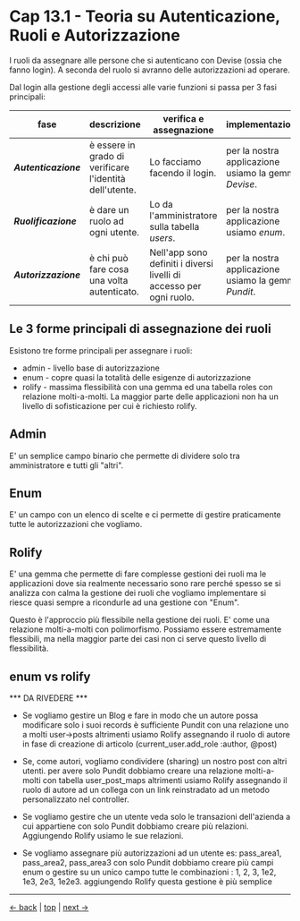 # <a name="top"></a> Cap 13.1 - Teoria su Autenticazione, Ruoli e Autorizzazione

I ruoli da assegnare alle persone che si autenticano con Devise (ossia che fanno login). 
A seconda del ruolo si avranno delle autorizzazioni ad operare.

Dal login alla gestione degli accessi alle varie funzioni si passa per 3 fasi principali:

fase                 | descrizione                                             | verifica e assegnazione                                    | implementazione
-------------------- | ------------------------------------------------------- | ---------------------------------------------------------- | -------------------------------------------------------------
***Autenticazione*** | è essere in grado di verificare l'identità dell'utente. | Lo facciamo facendo il login.                              | per la nostra applicazione usiamo la gemma *Devise*.
***Ruolificazione*** | è dare un ruolo ad ogni utente.                         | Lo da l'amministratore sulla tabella *users*.              | per la nostra applicazione usiamo *enum*.
***Autorizzazione*** | è chi può fare cosa una volta autenticato.              | Nell'app sono definiti i diversi livelli di accesso per ogni ruolo. | per la nostra applicazione usiamo la gemma *Pundit*.



## Le 3 forme principali di assegnazione dei ruoli

Esistono tre forme principali per assegnare i ruoli:

- admin - livello base di autorizzazione
- enum - copre quasi la totalità delle esigenze di autorizzazione
- rolify - massima flessibilità con una gemma ed una tabella roles con relazione molti-a-molti. La maggior parte delle applicazioni non ha un livello di sofisticazione per cui è richiesto rolify.



## Admin

E' un semplice campo binario che permette di dividere solo tra amministratore e tutti gli "altri".



## Enum

E' un campo con un elenco di scelte e ci permette di gestire praticamente tutte le autorizzazioni che vogliamo.



## Rolify

E' una gemma che permette di fare complesse gestioni dei ruoli ma le applicazioni dove sia realmente necessario sono rare perché spesso se si analizza con calma la gestione dei ruoli che vogliamo implementare si riesce quasi sempre a ricondurle ad una gestione con "Enum".

Questo è l'approccio più flessibile nella gestione dei ruoli. E' come una relazione molti-a-molti con polimorfismo.
Possiamo essere estremamente flessibili, ma nella maggior parte dei casi non ci serve questo livello di flessibilità.



## enum vs rolify

*** DA RIVEDERE ***

* Se vogliamo gestire un Blog e fare in modo che un autore possa modificare solo i suoi records
  è sufficiente Pundit con una relazione uno a molti user->posts
  altrimenti usiamo Rolify assegnando il ruolo di autore in fase di creazione di articolo (current_user.add_role :author, @post)

* Se, come autori, vogliamo condividere (sharing) un nostro post con altri utenti.
  per avere solo Pundit dobbiamo creare una relazione molti-a-molti con tabella user_post_maps
  altrimenti usiamo Rolify assegnando il ruolo di autore ad un collega con un link reinstradato ad un metodo personalizzato nel controller.

* Se vogliamo gestire che un utente veda solo le transazioni dell'azienda a cui appartiene 
  con solo Pundit dobbiamo creare più relazioni.
  Aggiungendo Rolify usiamo le sue relazioni.

* Se vogliamo assegnare più autorizzazioni ad un utente es: pass_area1, pass_area2, pass_area3
  con solo Pundit dobbiamo creare più campi enum o gestire su un unico campo tutte le combinazioni : 1, 2, 3, 1e2, 1e3, 2e3, 1e2e3.
  aggiungendo Rolify questa gestione è più semplice



---

[<- back](https://github.com/flaviobordonidev/leanpubabrandnewcms/blob/master/01-base/12-format_i18n/04_00-format_currencies_i18n-it.md)
 | [top](#top) |
[next ->](https://github.com/flaviobordonidev/leanpubabrandnewcms/blob/master/01-base/13-roles/02_00-roles-admin-it.md)
